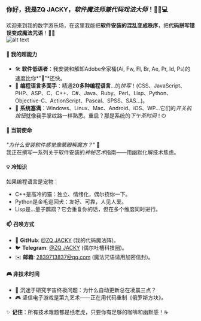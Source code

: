 ### 你好，我是ZQ JACKY，*软件魔法师兼代码戏法大师*！🧙‍♂️💻  

欢迎来到我的数字游乐场，在这里我能把**软件安装的混乱变成秩序**，把**代码拼写错误变成魔法咒语**！🎩✨  
![alt text](2.gif)

#### 🌟 **我的超能力**  
- 🛠️ **软件低语者**：我安装和解卸Adobe全家桶(Ai, Fw, Fl, Br, Ae, Pr, Id, Ps)的速度比你*"🦌"*还快。  
- 💬 **编程语言多面手**：精通**20多种编程语言**...的*拼写*！(CSS、JavaScript、PHP、ASP、C、C++、C#、Java、Ruby、Perl、Lisp、Python、Objective-C、ActionScript、Pascal、SPSS、SAS...)。  
- 🔄 **系统塞满**：Windows、Linux、Mac、Android、iOS、WP...它们的*开关机按钮*就像我手掌纹路一样熟悉。重启？那是系统的*下午茶时间*！⏻  

#### 🚀 **当前使命**  
*"为什么安装软件感觉像蒙眼解魔方？"* 🧩  
我正在撰写一系列关于软件安装的*神秘艺术*指南——用幽默化解技术焦虑。  

#### 💡 **冷知识**  
如果编程语言是宠物：  
- C++是高冷的猫：独立、情绪化，偶尔挠你一下。  
- Python是金毛巡回犬：友好、可靠，人见人爱。  
- Lisp是...量子鹦鹉？它会重复你的话，但在多个维度同时进行。  

#### 📫 **召唤方式**  
- 🐙 **GitHub**: [@ZQ JACKY](https://github.com/BAYUEQI) (我的代码魔法阵)。  
- 🐦 **Telegram**: [@ZQ JACKY](https://t.me/bayueqi) (偶尔吐槽科技圈)。  
- ✉️ **邮箱**: 2839713837@qq.com (魔法咒语请用加密信封)。  

#### 🎮 **非技术时间**  
- 🌌 沉迷于研究宇宙终极问题：为什么自动更新总在凌晨三点？  
- 🎮 坚信电子游戏是第九艺术——正在用代码重制《俄罗斯方块》。  

✨ **记住**：所有技术难题都是纸老虎，只要你有足够的咖啡和幽默感！☕️  
